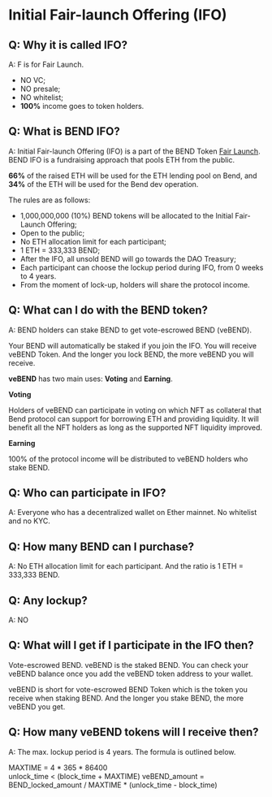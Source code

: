 # Initial Fair-launch Offering (IFO)

## Q: Why it is called IFO?

A: F is for Fair Launch.

* NO VC;
* NO presale;
* NO whitelist;
* **100%** income goes to token holders.

## Q: What is BEND IFO?

A: Initial Fair-launch Offering (IFO) is a part of the BEND Token [Fair Launch](../highlights/fair-launch.md). BEND IFO is a fundraising approach that pools ETH from the public.

**66%** of the raised ETH will be used for the ETH lending pool on Bend, and **34%** of the ETH will be used for the Bend dev operation.

The rules are as follows:

* 1,000,000,000 (10%) BEND tokens will be allocated to the Initial Fair-Launch Offering;
* Open to the public;
* No ETH allocation limit for each participant;
* 1 ETH = 333,333 BEND;
* After the IFO, all unsold BEND will go towards the DAO Treasury;
* Each participant can choose the lockup period during IFO, from 0 weeks to 4 years.
* From the moment of lock-up, holders will share the protocol income.

## Q: What can I do with the BEND token?

A: BEND holders can stake BEND to get vote-escrowed BEND (veBEND).

Your BEND will automatically be staked if you join the IFO. You will receive veBEND Token. And the longer you lock BEND, the more veBEND you will receive.

**veBEND** has two main uses: **Voting** and **Earning**.

**Voting**

Holders of veBEND can participate in voting on which NFT as collateral that Bend protocol can support for borrowing ETH and providing liquidity. It will benefit all the NFT holders as long as the supported NFT liquidity improved.

**Earning**

100% of the protocol income will be distributed to veBEND holders who stake BEND.

## Q: Who can participate in IFO?

A: Everyone who has a decentralized wallet on Ether mainnet. No whitelist and no KYC.

## Q: How many BEND can I purchase?

A: No ETH allocation limit for each participant. And the ratio is 1 ETH = 333,333 BEND.

## Q: Any lockup?

A: NO

## Q: What will I get if I participate in the IFO then?

Vote-escrowed BEND. veBEND is the staked BEND. You can check your veBEND balance once you add the veBEND token address to your wallet.

veBEND is short for vote-escrowed BEND Token which is the token you receive when staking BEND. And the longer you stake BEND, the more veBEND you get.

## Q: How many veBEND tokens will I receive then?

A: The max. lockup period is 4 years. The formula is outlined below.

MAXTIME = 4 \* 365 \* 86400\
unlock\_time < (block\_time + MAXTIME) veBEND\_amount = BEND\_locked\_amount / MAXTIME \* (unlock\_time - block\_time)
